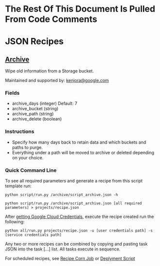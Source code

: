 # The Rest Of This Document Is Pulled From Code Comments


# JSON Recipes

## [Archive](/archive/script_archive.json)

Wipe old information from a Storage bucket.

Maintained and supported by: kenjora@google.com

### Fields

- archive_days (integer) Default: 7
- archive_bucket (string) 
- archive_path (string) 
- archive_delete (boolean)

### Instructions

- Specify how many days back to retain data and which buckets and paths to purge.
- Everything under a path will be moved to archive or deleted depending on your choice.

### Quick Command Line

To see all required parameters and generate a recipe from this script template run:

`python script/run.py /archive/script_archive.json -h`

`python script/run.py /archive/script_archive.json [all required parameters] > projects/recipe.json`

After [getting Google Cloud Credentials](/auth/README.md), execute the recipe created run the following:

`python all/run.py projects/recipe.json -u [user credentials path] -s [service credentials path]`

Any two or more recipes can be combined by copying and pasting task JSON into the task [...] list.  All tasks execute in sequence.

For scheduled recipes, see [Recipe Corn Job](/cron/README.md) or [Deplyment Script](/deploy/README.md)

